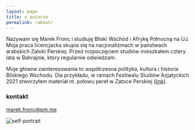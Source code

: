 ```yaml
---
layout: page
title: o autorze
permalink: /about/
---
```


Nazywam się Marek Fronc i studiuję Bliski Wschód i Afrykę Północną na UJ. Moja praca licencjacka skupia się na nacjonalizmach w państwach arabskich Zatoki Perskiej. Przed rozpoczęciem studiów mieszkałem cztery lata w Bahrajnie, który regularnie odwiedzam. 

Moje główne zainteresowania to współczesna polityka, kultura i historia Bliskiego Wschodu. Dla przykładu, w ramach Festiwalu Studiów Azjatyckich 2021 stworzyłem materiał nt. połowu pereł w Zatoce Perskiej ([link](https://www.youtube.com/watch?v=ST6vbuUlQ8E)). 

### kontakt

[marek.fronc@pm.me](mailto:marek.fronc@pm.me)

<img src="https://i.postimg.cc/0N2VRbhh/D146074-E-0-C75-434-C-8-B13-F627-C0382682.png" alt="self-portrait" style="max-width:100%;height:auto;" />
